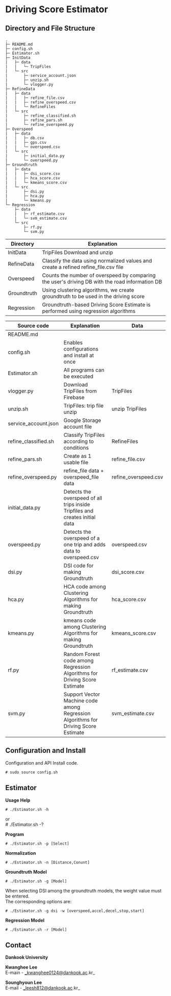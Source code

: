 # Driving Score Estimator

## Directory and File Structure

```
.
├─ README.md
├─ config.sh
├─ Estimator.sh
├─ InitData
|   ├─ data
|   |   └─ TripFiles
|   └─ src
|       ├─ service_account.json
|       ├─ unzip.sh
|       └─ vlogger.py
├─ RefineData
|   ├─ data
|   |   ├─ refine_file.csv
|   |   ├─ refine_overspeed.csv
|   |   └─ RefineFiles
|   └─ src
|       ├─ refine_classified.sh
|       ├─ refine_pars.sh
|       └─ refine_overspeed.py
├─ Overspeed
|   ├─ data
|   |   ├─ db.csv
|   |   ├─ gps.csv
|   |   └─ overspeed.csv
|   └─ src
|       ├─ initial_data.py
|       └─ overspeed.py
├─ Groundtruth
|   ├─ data
|   |   ├─ dsi_score.csv
|   |   ├─ hca_score.csv
|   |   └─ kmeans_score.csv
|   └─ src
|       ├─ dsi.py
|       ├─ hca.py
|       └─ kmeans.py
└─ Regression
    ├─ data
    |   ├─ rf_estimate.csv
    |	└─ svm_estimate.csv
    └─ src
        ├─ rf.py
        └─ svm.py
```

|Directory|Explanation|
|---------|-----------|
|InitData| TripFiles Download and unzip |
|RefineData| Classify the data using normalized values and create a refined refine_file.csv file |
|Overspeed| Counts the number of overspeed by comparing the user's driving DB with the road information DB |
|Groundtruth| Using clustering algorithms, we create groundtruth to be used in the driving score |
|Regression| Groundtruth-based Driving Score Estimate is performed using regression algorithms |


|Source code|Explanation|Data|
|----|-----------|------|
|README.md|||
|config.sh| Enables configurations and install at once ||
|Estimator.sh| All programs can be executed ||
|vlogger.py| Download TripFiles from Firebase |TripFiles|
|unzip.sh| TripFiles: trip file unzip |unzip TripFiles|
|service_account.json| Google Storage account file ||
|refine_classified.sh| Classify TripFiles according to conditions |RefineFiles|
|refine_pars.sh| Create as 1 usable file |refine_file.csv|
|refine_overspeed.py| refine_file data + overspeed_file data |refine_overspeed.csv|
|initial_data.py| Detects the overspeed of all trips inside Tripfiles and creates initial data ||
|overspeed.py|  Detects the overspeed of a one trip and adds data to overspeed.csv |overspeed.csv|
|dsi.py| DSI code for making Groundtruth |dsi_score.csv|
|hca.py| HCA code among Clustering Algorithms for making Groundtruth |hca_score.csv|
|kmeans.py| kmeans code among Clustering Algorithms for making Groundtruth |kmeans_score.csv|
|rf.py| Random Forest code among Regression Algorithms for Driving Score Estimate |rf_estimate.csv|
|svm.py| Support Vector Machine code among Regression Algorithms for Driving Score Estimate |svm_estimate.csv|


## Configuration and Install

Configuration and API Install code.

	# sudo source config.sh


## Estimator

**Usage Help**
	
	# ./Estimator.sh -h
or  
	# ./Estimator.sh -?

**Program**

	# ./Estimator.sh -p [Select]

**Normalization**

	# ./Estimator.sh -n [Distance,Conunt]

**Groundtruth Model**

	# ./Estimator.sh -g [Model]

 When selecting DSI among the groundtruth models, the weight value must be entered.  
The corresponding options are:

	# ./Estimator.sh -g dsi -w [overspeed,accel,decel,stop,start]

**Regression Model**

	# ./Estimator.sh -r [Model]


## Contact
**Dankook University**

**Kwanghee Lee**  
E-main - _kwanghee0124@dankook.ac.kr_

**Sounghyoun Lee**  
E-mail - _leesh812@dankook.ac.kr_

